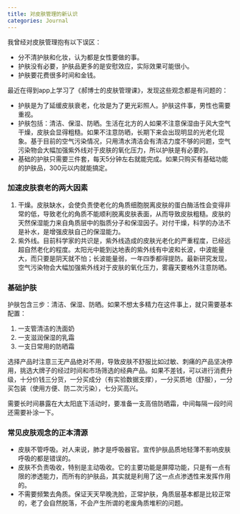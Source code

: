 ```yaml
---
title: 对皮肤管理的新认识
categories: Journal
---
```


我曾经对皮肤管理抱有以下误区：
- 分不清护肤和化妆，认为都是女性要做的事。
- 护肤没有必要，护肤品更多的是安慰效应，实际效果可能很小。
- 护肤要花费很多时间和金钱。

最近在得到app上学习了《郝博士的皮肤管理课》，发现这些观念都是有问题的：
- 护肤是为了延缓皮肤衰老，化妆是为了更光彩照人。护肤这件事，男性也需要重视。
- 护肤包括：清洁、保湿、防晒。生活在北方的人如果不注意保湿由于风大空气干燥，皮肤会显得粗糙。如果不注意防晒，长期下来会出现明显的光老化现象。基于目前的空气污染情况，只用清水清洁会有清洁力度不够的问题，空气污染物会大幅加强紫外线对于皮肤的氧化压力，所以护肤是有必要的。
- 基础的护肤只需要三件套，每天5分钟左右就能完成。如果只购买有基础功能的护肤品，300元以内就能搞定。

### 加速皮肤衰老的两大因素

1. 干燥。皮肤缺水，会使负责使老化的角质细胞脱离皮肤的蛋白酶活性会变得非常的低，导致老化的角质不能顺利脱离皮肤表面，从而导致皮肤粗糙。皮肤的天然保湿能力来自角质层中的脂质分子和保湿因子。对付干燥，科学的办法不是补水，是增强皮肤自己的保湿能力。
2. 紫外线。目前科学家的共识是，紫外线造成的皮肤光老化的严重程度，已经远超自然老化的程度。太阳光中能到达地表的紫外线有中波和长波，中波能量大，而只要是阴天就不怕；长波能量弱，一年四季都得提防。最新研究发现，空气污染物会大幅加强紫外线对于皮肤的氧化压力，雾霾天要格外注意防晒。

### 基础护肤

护肤包含三步：清洁、保湿、防晒。如果不想太多精力在这件事上，就只需要基本配置：
1. 一支管清洁的洗面奶
2. 一支滋润保湿的乳霜
3. 一支日常用的防晒霜

选择产品时注意三无产品绝对不用，导致皮肤不舒服比如过敏、刺痛的产品坚决停用，挑选大牌子的经过时间和市场筛选的经典产品。如果不差钱，可以进行消费升级，十分价钱三分货，一分买成分（有实验数据支撑），一分买质地（舒服），一分买包装（使用方便、防二次污染），七分买高兴。

需要长时间暴露在大太阳底下活动时，要准备一支高倍防晒霜，中间每隔一段时间还需要补涂一下。 

### 常见皮肤观念的正本清源

- 皮肤不管呼吸。对人来说，肺才是呼吸器官。宣传护肤品质地轻薄不影响皮肤呼吸的都是错误的。
- 皮肤不负责吸收，特别是主动吸收。它的主要功能是屏障功能，只是有一点有限的渗透能力，而所有的护肤品，其实就是利用了这一点点渗透性来发挥作用的。
- 不需要频繁去角质。保证天天早晚洗脸，正常护肤，角质层基本都是比较正常的，老了会自然脱落，不会产生所谓的老废角质堆积的问题。




